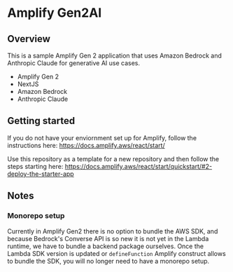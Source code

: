 # Amplify Gen2AI

## Overview

This is a sample Amplify Gen 2 application that uses Amazon Bedrock and Anthropic Claude for generative AI use cases.

- Amplify Gen 2
- NextJS
- Amazon Bedrock
- Anthropic Claude

## Getting started

If you do not have your enviornment set up for Amplify, follow the instructions here: https://docs.amplify.aws/react/start/

Use this repository as a template for a new repository and then follow the steps starting here: https://docs.amplify.aws/react/start/quickstart/#2-deploy-the-starter-app

## Notes

### Monorepo setup

Currently in Amplify Gen2 there is no option to bundle the AWS SDK, and because Bedrock's Converse API is so new it is not yet in the Lambda runtime, we have to bundle a backend package ourselves. Once the Lambda SDK version is updated or `defineFunction` Amplify construct allows to bundle the SDK, you will no longer need to have a monorepo setup.
